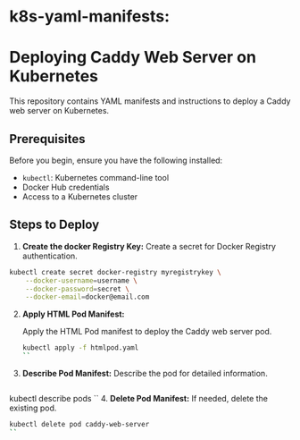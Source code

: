 # k8s-yaml-manifests:
# Deploying Caddy Web Server on Kubernetes

This repository contains YAML manifests and instructions to deploy a Caddy web server on Kubernetes.

## Prerequisites

Before you begin, ensure you have the following installed:

- `kubectl`: Kubernetes command-line tool
- Docker Hub credentials
- Access to a Kubernetes cluster

## Steps to Deploy


1. **Create the docker Registry Key:**
Create a secret for Docker Registry authentication.
```bash
kubectl create secret docker-registry myregistrykey \
    --docker-username=username \
    --docker-password=secret \
    --docker-email=docker@email.com

```

2. **Apply HTML Pod Manifest:**

   Apply the HTML Pod manifest to deploy the Caddy web server pod.

   ```bash
   kubectl apply -f htmlpod.yaml
   ``
3. **Describe Pod Manifest:**
   Describe the pod for detailed information.
   ```bash
  kubectl describe pods
  ``
4. **Delete Pod Manifest:**
If needed, delete the existing pod.
  ```bash
  kubectl delete pod caddy-web-server
  ``
